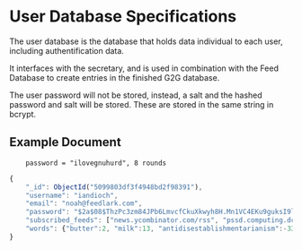 User Database Specifications
===========================

The user database is the database that holds data individual to each user,
including authentification data.

It interfaces with the secretary, and is used in combination with the Feed
Database to create entries in the finished G2G database.

The user password will not be stored, instead, a salt and the hashed password
and salt will be stored. These are stored in the same string in bcrypt.

Example Document
----------------
		password = "ilovegnuhurd", 8 rounds

```js
{
	"_id": ObjectId("5099803df3f4948bd2f98391"),
	"username": "iandioch",
	"email": "noah@feedlark.com",
	"password": "$2a$08$ThzPc3zm84JPb6LmvcfCkuXkwyh8H.Mn1VC4EKu9guksI9lbdb7Fa",
	"subscribed_feeds": ["news.ycombinator.com/rss", "pssd.computing.dcu.ie/rss.xml"],
	"words": {"butter":2, "milk":13, "antidisestablishmentarianism":-33},
}
```
